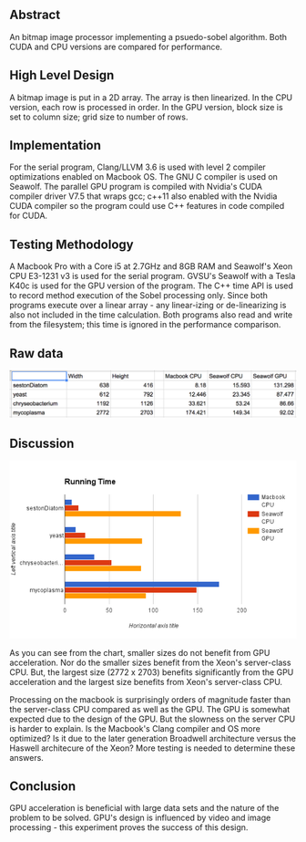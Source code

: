 ## Abstract
An bitmap image processor implementing a psuedo-sobel algorithm.  Both CUDA and CPU versions are compared for performance.

## High Level Design
A bitmap image is put in a 2D array.  The array is then linearized.  In the CPU version, each row is processed in order.  In the GPU version, block size is set to column size; grid size to number of rows.

## Implementation
For the serial program, Clang/LLVM 3.6 is used with level 2 compiler optimizations enabled on Macbook OS. The GNU C compiler is used on Seawolf.  The parallel GPU program is compiled with Nvidia's CUDA compiler driver V7.5 that wraps gcc; c++11 also enabled with the Nvidia CUDA compiler so the program could use C++ features in code compiled for CUDA.

## Testing Methodology
A Macbook Pro with a Core i5 at 2.7GHz and 8GB RAM and Seawolf's Xeon CPU E3-1231 v3 is used for the serial program. GVSU's Seawolf with a Tesla K40c is used for the GPU version of the program.
The C++ time API is used to record method execution of the Sobel processing only.  Since both programs execute over a linear array - any linear-izing or de-linearizing is also not included in the time calculation.  Both programs also read and write from the filesystem; this time is ignored in the performance comparison.

## Raw data
<img src="https://raw.githubusercontent.com/bvanderhaar/cuda-imageprocessing/master/raw-data.png">

## Discussion
<img src="https://raw.githubusercontent.com/bvanderhaar/cuda-imageprocessing/master/sobel-running-time.png">

As you can see from the chart, smaller sizes do not benefit from GPU acceleration.  Nor do the smaller sizes benefit from the Xeon's server-class CPU.  But, the largest size (2772 x 2703) benefits significantly from the GPU acceleration and the largest size benefits from Xeon's server-class CPU.

Processing on the macbook is surprisingly orders of magnitude faster than the server-class CPU compared as well as the GPU.  The GPU is somewhat expected due to the design of the GPU.  But the slowness on the server CPU is harder to explain.  Is the Macbook's Clang compiler and OS more optimized?  Is it due to the later generation Broadwell architecture versus the Haswell architecure of the Xeon?  More testing is needed to determine these answers.

## Conclusion
GPU acceleration is beneficial with large data sets and the nature of the problem to be solved.  GPU's design is influenced by video and image processing - this experiment proves the success of this design.
